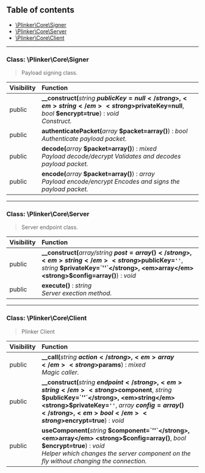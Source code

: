 ## Table of contents

- [\Plinker\Core\Signer](#class-plinkercoresigner)
- [\Plinker\Core\Server](#class-plinkercoreserver)
- [\Plinker\Core\Client](#class-plinkercoreclient)

<hr />

### Class: \Plinker\Core\Signer

> Payload signing class.

| Visibility | Function |
|:-----------|:---------|
| public | <strong>__construct(</strong><em>string</em> <strong>$publicKey=null</strong>, <em>string</em> <strong>$privateKey=null</strong>, <em>bool</em> <strong>$encrypt=true</strong>)</strong> : <em>void</em><br /><em>Construct.</em> |
| public | <strong>authenticatePacket(</strong><em>array</em> <strong>$packet=array()</strong>)</strong> : <em>bool</em><br /><em>Authenticate payload packet.</em> |
| public | <strong>decode(</strong><em>array</em> <strong>$packet=array()</strong>)</strong> : <em>mixed</em><br /><em>Payload decode/decrypt Validates and decodes payload packet.</em> |
| public | <strong>encode(</strong><em>array</em> <strong>$packet=array()</strong>)</strong> : <em>array</em><br /><em>Payload encode/encrypt Encodes and signs the payload packet.</em> |

<hr />

### Class: \Plinker\Core\Server

> Server endpoint class.

| Visibility | Function |
|:-----------|:---------|
| public | <strong>__construct(</strong><em>array/string</em> <strong>$post=array()</strong>, <em>string</em> <strong>$publicKey=`''`</strong>, <em>string</em> <strong>$privateKey=`''`</strong>, <em>array</em> <strong>$config=array()</strong>)</strong> : <em>void</em> |
| public | <strong>execute()</strong> : <em>string</em><br /><em>Server exection method.</em> |

<hr />

### Class: \Plinker\Core\Client

> Plinker Client

| Visibility | Function |
|:-----------|:---------|
| public | <strong>__call(</strong><em>string</em> <strong>$action</strong>, <em>array</em> <strong>$params</strong>)</strong> : <em>mixed</em><br /><em>Magic caller.</em> |
| public | <strong>__construct(</strong><em>string</em> <strong>$endpoint</strong>, <em>string</em> <strong>$component</strong>, <em>string</em> <strong>$publicKey=`''`</strong>, <em>string</em> <strong>$privateKey=`''`</strong>, <em>array</em> <strong>$config=array()</strong>, <em>bool</em> <strong>$encrypt=true</strong>)</strong> : <em>void</em> |
| public | <strong>useComponent(</strong><em>string</em> <strong>$component=`''`</strong>, <em>array</em> <strong>$config=array()</strong>, <em>bool</em> <strong>$encrypt=true</strong>)</strong> : <em>void</em><br /><em>Helper which changes the server component on the fly without changing the connection.</em> |

